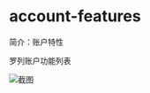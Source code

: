 # account-features

简介：账户特性

罗列账户功能列表

![截图](https://img.alicdn.com/tfs/TB1zCVIo7omBKNjSZFqXXXtqVXa-1862-1246.png)
